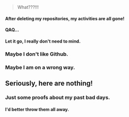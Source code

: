 > What???!!!
#### After deleting my repositories, my activities are all gone!
#### QAQ...
#### Let it go, I really don't need to mind.
### Maybe I don't like Github.
### Maybe I am on a wrong way.
## Seriously, here are nothing!
### Just some proofs about my past bad days.
#### I'd better throw them all away.
